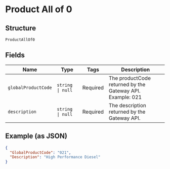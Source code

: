 
# Product All of 0

## Structure

`ProductAllOf0`

## Fields

| Name | Type | Tags | Description |
|  --- | --- | --- | --- |
| `globalProductCode` | `string \| null` | Required | The productCode returned by the Gateway API.<br>Example: 021 |
| `description` | `string \| null` | Required | The description returned by the Gateway API. |

## Example (as JSON)

```json
{
  "GlobalProductCode": "021",
  "Description": "High Performance Diesel"
}
```

